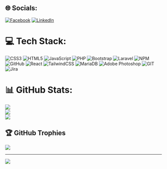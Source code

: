 
## 🌐 Socials:
[![Facebook](https://img.shields.io/badge/Facebook-%231877F2.svg?logo=Facebook&logoColor=white)](https://facebook.com/janwiIIembijker) [![LinkedIn](https://img.shields.io/badge/LinkedIn-%230077B5.svg?logo=linkedin&logoColor=white)](https://linkedin.com/in/janwillem-bijker) 

# 💻 Tech Stack:
![CSS3](https://img.shields.io/badge/css3-%231572B6.svg?style=plastic&logo=css3&logoColor=white) ![HTML5](https://img.shields.io/badge/html5-%23E34F26.svg?style=plastic&logo=html5&logoColor=white) ![JavaScript](https://img.shields.io/badge/javascript-%23323330.svg?style=plastic&logo=javascript&logoColor=%23F7DF1E) ![PHP](https://img.shields.io/badge/php-%23777BB4.svg?style=plastic&logo=php&logoColor=white) ![Bootstrap](https://img.shields.io/badge/bootstrap-%23563D7C.svg?style=plastic&logo=bootstrap&logoColor=white) ![Laravel](https://img.shields.io/badge/laravel-%23FF2D20.svg?style=plastic&logo=laravel&logoColor=white) ![NPM](https://img.shields.io/badge/NPM-%23000000.svg?style=plastic&logo=npm&logoColor=white) ![GitHub](https://img.shields.io/badge/GitHub-%23121011.svg?style=plastic&logo=github&logoColor=white) ![React](https://img.shields.io/badge/react-%2320232a.svg?style=plastic&logo=react&logoColor=%2361DAFB) ![TailwindCSS](https://img.shields.io/badge/tailwindcss-%2338B2AC.svg?style=plastic&logo=tailwind-css&logoColor=white) ![MariaDB](https://img.shields.io/badge/MariaDB-003545?style=plastic&logo=mariadb&logoColor=white) ![Adobe Photoshop](https://img.shields.io/badge/adobephotoshop-%2331A8FF.svg?style=plastic&logo=adobephotoshop&logoColor=white) ![GIT](https://img.shields.io/badge/Git-fc6d26?style=plastic&logo=git&logoColor=white) ![Jira](https://img.shields.io/badge/jira-%230A0FFF.svg?style=plastic&logo=jira&logoColor=white)
# 📊 GitHub Stats:
![](https://github-readme-stats.vercel.app/api?username=janwillembijker&theme=dark&hide_border=false&include_all_commits=true&count_private=true)<br/>
![](https://github-readme-streak-stats.herokuapp.com/?user=janwillembijker&theme=dark&hide_border=false)<br/>
![](https://github-readme-stats.vercel.app/api/top-langs/?username=janwillembijker&theme=dark&hide_border=false&include_all_commits=true&count_private=true&layout=compact)

## 🏆 GitHub Trophies
![](https://github-profile-trophy.vercel.app/?username=janwillembijker&theme=radical&no-frame=true&no-bg=true&margin-w=4)

---
[![](https://visitcount.itsvg.in/api?id=janwillembijker&icon=0&color=0)](https://visitcount.itsvg.in)
